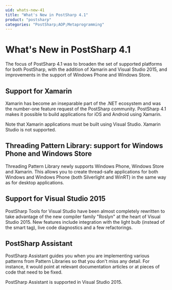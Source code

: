```yaml
---
uid: whats-new-41
title: "What's New in PostSharp 4.1"
product: "postsharp"
categories: "PostSharp;AOP;Metaprogramming"
---
```

# What's New in PostSharp 4.1

The focus of PostSharp 4.1 was to broaden the set of supported platforms for both PostSharp, with the addition of Xamarin and Visual Studio 2015, and improvements in the support of Windows Phone and Windows Store.


## Support for Xamarin

Xamarin has become an inseparable part of the .NET ecosystem and was the number-one feature request of the PostSharp community. PostSharp 4.1 makes it possible to build applications for iOS and Android using Xamarin.

Note that Xamarin applications must be built using Visual Studio. Xamarin Studio is not supported.


## Threading Pattern Library: support for Windows Phone and Windows Store

Threading Pattern Library newly supports Windows Phone, Windows Store and Xamarin. This allows you to create thread-safe applications for both Windows and Windows Phone (both Silverlight and WinRT) in the same way as for desktop applications.


## Support for Visual Studio 2015

PostSharp Tools for Visual Studio have been almost completely rewritten to take advantage of the new compiler family "Roslyn" at the heart of Visual Studio 2015. New features include integration with the light bulb (instead of the smart tag), live code diagnostics and a few refactorings.


## PostSharp Assistant

PostSharp Assistant guides you when you are implementing various patterns from Pattern Libraries so that you don't miss any detail. For instance, it would point at relevant documentation articles or at pieces of code that need to be fixed.

PostSharp Assistant is supported in Visual Studio 2015.

